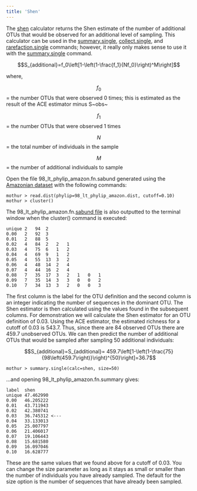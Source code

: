 ```yaml
---
title: 'Shen'
---
```

The [shen](shen) calculator returns the Shen estimate of the
number of additional OTUs that would be observed for an additional level
of sampling. This calculator can be used in the
[summary.single](summary.single),
[collect.single](collect.single), and
[rarefaction.single](rarefaction.single) commands; however,
it really only makes sense to use it with the
[summary.single](summary.single) command.

$$S_{additional}=f_0\left[1-\left(1-\frac{f_1}{Nf_0}\right)^M\right]$$

where,

$$f_0$$ = the number OTUs that were observed 0 times; this is estimated as
the result of the ACE estimator minus S~obs~

$$f_1$$ = the number OTUs that were observed 1 times

$$N$$ = the total number of individuals in the sample

$$M$$ = the number of additional individuals to sample

Open the file 98\_lt\_phylip\_amazon.fn.sabund generated using the [
Amazonian dataset](Media:AmazonData.zip) with the following
commands:

    mothur > read.dist(phylip=98_lt_phylip_amazon.dist, cutoff=0.10)
    mothur > cluster()

The 98\_lt\_phylip\_amazon.fn.[sabund file](sabund_file) is
also outputted to the terminal window when the cluster() command is
executed:

    unique 2   94  2   
    0.00   2   92  3   
    0.01   2   88  5   
    0.02   4   84  2   2   1   
    0.03   4   75  6   1   2   
    0.04   4   69  9   1   2   
    0.05   4   55  13  3   2   
    0.06   4   48  14  2   4   
    0.07   4   44  16  2   4   
    0.08   7   35  17  3   2   1   0   1   
    0.09   7   35  14  3   3   0   0   2   
    0.10   7   34  13  3   2   0   0   3   

The first column is the label for the OTU definition and the second
column is an integer indicating the number of sequences in the dominant
OTU. The Shen estimator is then calculated using the values found in the
subsequent columns. For demonstration we will calculate the Shen
estimator for an OTU definition of 0.03. Using the ACE estimator, the
estimated richness for a cutoff of 0.03 is 543.7. Thus, since there are
84 observed OTUs there are 459.7 unobserved OTUs. We can then predict
the number of additional OTUs that would be sampled after sampling 50
additional individuals:

$$S_{additional}=S_{additional}= 459.7\left[1-\left(1-\frac{75}{98\left(459.7\right)}\right)^{50}\right]=36.7$$

    mothur > summary.single(calc=shen, size=50)

\...and opening 98\_lt\_phylip\_amazon.fn.summary gives:

    label  shen
    unique 47.462990
    0.00   46.205222
    0.01   43.711943
    0.02   42.380741
    0.03   36.745312 <---
    0.04   33.133013
    0.05   25.007797
    0.06   21.406017
    0.07   19.106443
    0.08   15.681580
    0.09   16.097046
    0.10   16.628777

These are the same values that we found above for a cutoff of 0.03. You
can change the size parameter as long as it stays as small or smaller
than the number of individuals you have already sampled. The default for
the size option is the number of sequences that have already been
sampled.
